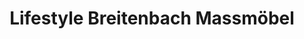 ---
title: "Lifestyle Breitenbach Massmöbel"
url: /alling/lifestyle-breitenbach-massmoebel/
shop: Möbel
---
